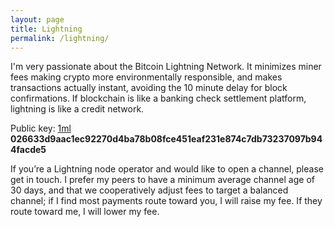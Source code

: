 ```yaml
---
layout: page
title: Lightning
permalink: /lightning/
---
```


I'm very passionate about the Bitcoin Lightning Network. It minimizes miner fees making crypto more environmentally responsible, and makes transactions actually instant, avoiding the 10 minute delay for block confirmations. If blockchain is like a banking check settlement platform, lightning is like a credit network.

Public key: [1ml](https://1ml.com/node/026633d9aac1ec92270d4ba78b08fce451eaf231e874c7db73237097b944facde5) **026633d9aac1ec92270d4ba78b08fce451eaf231e874c7db73237097b944facde5**

If you’re a Lightning node operator and would like to open a channel, please get in touch. I prefer my peers to have a minimum average channel age of 30 days, and that we cooperatively adjust fees to target a balanced channel; if I find most payments route toward you, I will raise my fee. If they route toward me, I will lower my fee.
